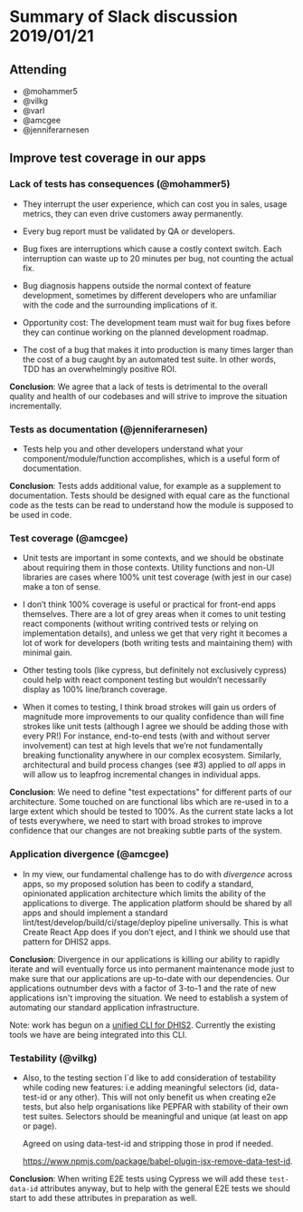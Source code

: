 # Summary of Slack discussion 2019/01/21

## Attending

- @mohammer5
- @vilkg
- @varl
- @amcgee
- @jenniferarnesen

## Improve test coverage in our apps

### Lack of tests has consequences (@mohammer5)

* They interrupt the user experience, which can cost you in sales, usage
  metrics, they can even drive customers away permanently.

* Every bug report must be validated by QA or developers.

* Bug fixes are interruptions which cause a costly context switch. Each
  interruption can waste up to 20 minutes per bug, not counting the
  actual fix.

* Bug diagnosis happens outside the normal context of feature
  development, sometimes by different developers who are unfamiliar with
  the code and the surrounding implications of it.

* Opportunity cost: The development team must wait for bug fixes before
  they can continue working on the planned development roadmap.

* The cost of a bug that makes it into production is many times larger
  than the cost of a bug caught by an automated test suite. In other
  words, TDD has an overwhelmingly positive ROI.

**Conclusion**: We agree that a lack of tests is detrimental to the
overall quality and health of our codebases and will strive to improve
the situation incrementally.

### Tests as documentation (@jenniferarnesen)

* Tests help you and other developers understand what your
  component/module/function accomplishes, which is a useful form of
  documentation.

**Conclusion**: Tests adds additional value, for example as a supplement
to documentation. Tests should be designed with equal care as the
functional code as the tests can be read to understand how the module is
supposed to be used in code.

### Test coverage (@amcgee)

* Unit tests are important in some contexts, and we should be obstinate
  about requiring them in those contexts.  Utility functions and non-UI
  libraries are cases where 100% unit test coverage (with jest in our
  case) make a ton of sense.

* I don’t think 100% coverage is useful or practical for
  front-end apps themselves.  There are a lot of grey areas when it
  comes to unit testing react components (without writing contrived
  tests or relying on implementation details), and unless we get that
  very right it becomes a lot of work for developers (both writing tests
  and maintaining them) with minimal gain.

* Other testing tools (like cypress, but definitely not exclusively
  cypress) could help with react component testing but wouldn’t
  necessarily display as 100% line/branch coverage.

* When it comes to testing, I think broad strokes will gain us orders of
  magnitude more improvements to our quality confidence than will fine
  strokes like unit tests (although I agree we should be adding those
  with every PR!)  For instance, end-to-end tests (with and without
  server involvement) can test at high levels that we’re not
  fundamentally breaking functionality anywhere in our complex
  ecosystem.  Similarly, architectural and build process changes (see
  #3) applied to *all* apps in will allow us to leapfrog incremental
  changes in individual apps.

**Conclusion**: We need to define "test expectations" for different
parts of our architecture. Some touched on are functional libs which are
re-used in to a large extent which should be tested to 100%. As the
current state lacks a lot of tests everywhere, we need to start with
broad strokes to improve confidence that our changes are not breaking
subtle parts of the system.

### Application divergence (@amcgee)

* In my view, our fundamental challenge has to do with *divergence*
  across apps, so my proposed solution has been to codify a standard,
  opinionated application architecture which limits the ability of the
  applications to diverge.  The application platform should be shared by
  all apps and should implement a standard
  lint/test/develop/build/ci/stage/deploy pipeline universally.  This is
  what Create React App does if you don’t eject, and I think we should
  use that pattern for DHIS2 apps.

**Conclusion**: Divergence in our applications is killing our ability to
rapidly iterate and will eventually force us into permanent maintenance
mode just to make sure that our applications are up-to-date with our
dependencies. Our applications outnumber devs with a factor of 3-to-1
and the rate of new applications isn't improving the situation. We need
to establish a system of automating our standard application
infrastructure.

Note: work has begun on a [unified CLI for
DHIS2](https://github.com/dhis2/cli). Currently the existing tools we
have are being integrated into this CLI.

### Testability (@vilkg)

* Also, to the testing section I´d like to add consideration of
  testability while coding new features: i.e adding meaningful selectors
  (id, data-test-id or any other). This will not only benefit us when
  creating e2e tests, but also help organisations like PEPFAR with
  stability of their own test suites. 
  Selectors should be meaningful and unique (at least on app or page). 

  Agreed on using data-test-id and stripping those in prod if needed.

  https://www.npmjs.com/package/babel-plugin-jsx-remove-data-test-id. 

**Conclusion**: When writing E2E tests using Cypress we will add these
`test-data-id` attributes anyway, but to help with the general E2E tests
we should start to add these attributes in preparation as well.
